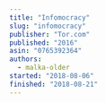 ```yaml
---
title: "Infomocracy"
slug: "infomocracy"
publisher: "Tor.com"
published: "2016"
asin: "0765392364"
authors:
  - malka-older
started: "2018-08-06"
finished: "2018-08-21"
---
```

